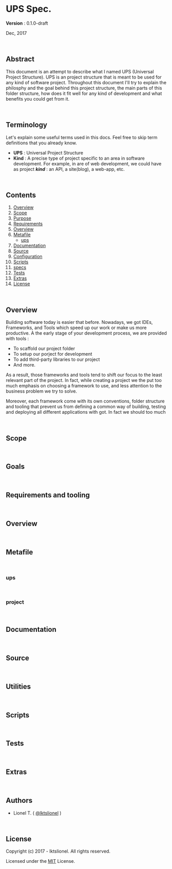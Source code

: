 # UPS Spec.

**Version** : 0.1.0-draft

Dec, 2017

<br>

## Abstract

This document is an attempt to describe what I named UPS (Universal Project Structure). UPS is an project structure that is meant to be used for any kind of software project. Throughout this document I'll try to explain the philosphy and the goal behind this project structure, the main parts of this folder structure, how does it fit well for any kind of development and what benefits you could get from it.


<br>

## Terminology

Let's explain some useful terms used in this docs. Feel free to skip term definitions that you already know.

* **UPS** : Universal Project Structure
* **Kind** : A precise type of project specific to an area in software development. For example, in are of web development, we could have as project ***kind*** : an API, a site(blog), a web-app, etc.


<br>

## Contents

  1. [Overview]
  1. [Scope]
  1. [Purpose]
  1. [Requirements]
  1. [Overview]
  1. [Metafile]
      * [ups]
  1. [Documentation]
  1. [Source]
  1. [Configuration]
  1. [Scripts]
  1. [specs]
  1. [Tests]
  1. [Extras]
  1. [License]

<br>

## Overview

Building software today is easier that before. Nowadays, we got IDEs, Frameworks, and Tools which speed up our work or make us more productive. A the early stage of your development process, we are provided with tools : 
* To scaffold our project folder
* To setup our porject for development
* To add third-party libraries to our project
* And more.

As a result, those frameworks and tools tend to shift our focus to the least relevant part of the project. In fact, 
while creating a project we the put too much emphasis on 
choosing a framework to use, and less attention to the business problem we try to solve.

Moreover, each framework come with its own conventions, 
folder structure and tooling that prevent us from defining 
a common way of building, testing and deploying all 
different applications with got. In fact we should too much 


<br>

## Scope

<br>

## Goals

<br>

## Requirements and tooling

<br>

## Overview

<br>

## Metafile

<br>

### ups

<br>

### project

<br>

## Documentation

<br>

## Source

<br>

## Utilities

<br>

## Scripts

<br>

## Tests

<br>

## Extras

<br>

## Authors

* Lionel T. ( [@lktslionel](twitter.com/lktslionel) )


<br>

## License

Copyright (c) 2017 - lktslionel. All rights reserved.

Licensed under the [MIT](LICENSE) License.



[Introduction]:     #Introduction  
[Overview]:         #Overview  
[Scope]:            #Scope 
[Purpose]:          #Purpose 
[Requirements]:     #Requirements  
[Structure]:        #Structure 
[Overview]:         #Overview  
[Metafile]:         #Metafile  
[Sections]:         #Sections  
[ups]:              #ups 
[Documentation]:    #Documentation 
[Source]:           #Source  
[Configuration]:    #Configuration 
[Scripts]:          #Scripts 
[Specs]:            #Specs 
[Tests]:            #Tests 
[Extras]:           #Extras  
[License]:          #License